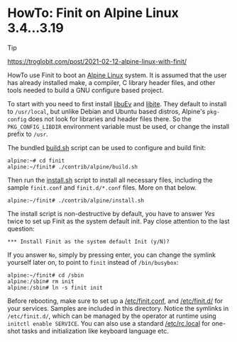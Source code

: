 HowTo: Finit on Alpine Linux 3.4...3.19
=======================================

> [!TIP]
> https://troglobit.com/post/2021-02-12-alpine-linux-with-finit/

HowTo use Finit to boot an [Alpine Linux][] system.  It is assumed that
the user has already installed make, a compiler, C library header files,
and other tools needed to build a GNU configure based project.

To start with you need to first install [libuEv][] and [libite][].  They
default to install to `/usr/local`, but unlike Debian and Ubuntu based
distros, Alpine's `pkg-config` does not look for libraries and header
files there.  So the `PKG_CONFIG_LIBDIR` environment variable must be
used, or change the install prefix to `/usr`.

The bundled [build.sh](build.sh) script can be used to configure and
build finit:

    alpine:~# cd finit
    alpine:~/finit# ./contrib/alpine/build.sh

Then run the [install.sh](install.sh) script to install all necessary
files, including the sample `finit.conf` and `finit.d/*.conf` files.
More on that below.

    alpine:~/finit# ./contrib/alpine/install.sh

The install script is non-destructive by default, you have to answer
*Yes* twice to set up Finit as the system default init.  Pay close
attention to the last question:

    *** Install Finit as the system default Init (y/N)?

If you answer `No`, simply by pressing enter, you can change the symlink
yourself later on, to point to `finit` instead of `/bin/busybox`:

    alpine:~/finit# cd /sbin
    alpine:/sbin# rm init
    alpine:/sbin# ln -s finit init

Before rebooting, make sure to set up a [/etc/finit.conf](finit.conf),
and [/etc/finit.d/](finit.d/) for your services.  Samples are included
in this directory.  Notice the symlinks in `/etc/finit.d/`, which can be
managed by the operator at runtime using `initctl enable SERVICE`.  You
can also use a standard [/etc/rc.local](rc.local) for one-shot tasks and
initialization like keyboard language etc.

[libuEv]: https://github.com/troglobit/libuev
[libite]: https://github.com/troglobit/libite
[Alpine Linux]: https://www.alpinelinux.org/
